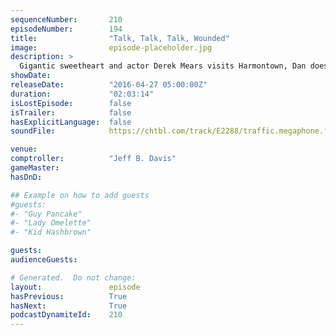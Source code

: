 ```yaml
---
sequenceNumber:       210
episodeNumber:        194
title:                "Talk, Talk, Talk, Wounded"
image:                episode-placeholder.jpg
description: >
  Gigantic sweetheart and actor Derek Mears visits Harmontown, Dan doesn't trust when Rob says "I love you", music by Jeordie White. Watch the video at harmontown.com! Only $5 a month, we are independently owned, you can watch live, stream or download an...
showDate:             
releaseDate:          "2016-04-27 05:00:00Z"
duration:             "02:03:14"
isLostEpisode:        false
isTrailer:            false
hasExplicitLanguage:  false
soundFile:            https://chtbl.com/track/E2288/traffic.megaphone.fm/STA3551674438.mp3?updated=1560211176

venue:                
comptroller:          "Jeff B. Davis"
gameMaster:           
hasDnD:               

## Example on how to add guests
#guests:
#- "Guy Pancake"
#- "Lady Omelette"
#- "Kid Hashbrown"

guests:
audienceGuests:

# Generated.  Do not change:
layout:               episode
hasPrevious:          True
hasNext:              True
podcastDynamiteId:    210
---
```

